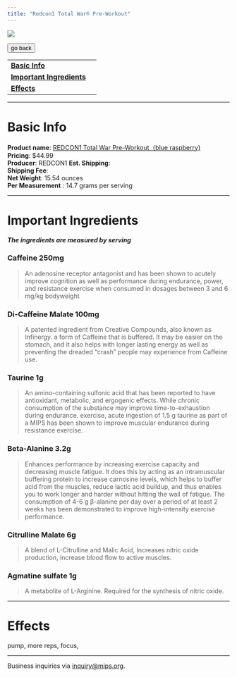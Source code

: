 ```yaml
---
title: "Redcon1 Total War® Pre-Workout"
---
```


![](/images/totalwar.jpg)

<form>
 <input type="button" value="go back" onclick="history.back()">
</form>

|  |  |
| ----- | -------- |
| [**Basic Info**](#basic-info)    |
| [**Important Ingredients**](#important-ingredients)  |
| [**Effects**](#effects)  |

---
Basic Info
=============
**Product name**: [REDCON1 Total War Pre-Workout（blue raspberry)](https://www.gnc.com/best-sellers-shop-all/548833.html?mrkgadid=&mrkgcl=1098&mrkgen=&mrkgbflag=&mrkgcat=&acctid=21700000001526007&&dskeywordid=92700057937791656&lid=92700057937791656&ds_s_kwgid=58700006417899872&ds_s_inventory_feed_id=97700000003618928&dsproductgroupid=317461650145&product_id=548833&merchid=1418768&prodctry=US&prodlang=en&channel=online&storeid=%7Bproduct_store_id%7D&device=c&network=u&matchtype=&locationid=%7Bloc_phyiscal_ms%7D&creative=472640341132&targetid=pla-317461650145&campaignid=11357099411&adgroupid=111332759517&gclid=Cj0KCQjw3f6HBhDHARIsAD_i3D9FOYsK41RqiJEg-_JheoflK9_MrmC-gQGEvK0NH5Os2j_MGZsi9wkaAnIvEALw_wcB&gclsrc=aw.ds) \
**Pricing**: $44.99 \
**Producer**: REDCON1
**Est. Shipping**: \
**Shipping Fee**: \
**Net Weight**: 15.54 ounces \
**Per Measurement** : 14.7 grams per serving

---

Important Ingredients
=============
***The ingredients are measured by serving***

### Caffeine 250mg
> An adenosine receptor antagonist and has been shown to acutely improve cognition as well as performance during endurance, power, and resistance exercise when consumed in dosages between 3 and 6 mg/kg bodyweight

### Di-Caffeine Malate 100mg
> A patented ingredient from Creative Compounds, also known as Infinergy. a form of Caffeine that is buffered. It may be easier on the stomach, and it also helps with longer lasting energy as well as preventing the dreaded “crash” people may experience from Caffeine use.

### Taurine 1g
> An amino-containing sulfonic acid that has been reported to have antioxidant, metabolic, and ergogenic effects. While chronic consumption of the substance may improve time-to-exhaustion during endurance. exercise, acute ingestion of 1.5 g taurine as part of a MIPS has been shown to improve muscular endurance during resistance exercise. 

### Beta-Alanine 3.2g
> Enhances performance by increasing exercise capacity and decreasing muscle fatigue. It does this by acting as an intramuscular buffering protein to increase carnosine levels, which helps to buffer acid from the muscles, reduce lactic acid buildup, and thus enables you to work longer and harder without hitting the wall of fatigue. The consumption of 4-6 g β-alanine per day over a period of at least 2 weeks has been demonstrated to improve high-intensity exercise performance.

### Citrulline Malate 6g
>  A blend of L-Citrulline and Malic Acid, Increases nitric oxide production, increase blood flow to active muscles. 

### Agmatine sulfate 1g
> A metabolite of L-Arginine. Required for the synthesis of nitric oxide.

---
Effects
=============
pump, more reps,  focus, 

---
Business inquiries via inquiry@mips.org.
